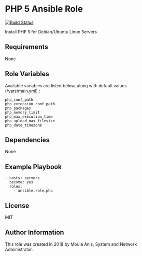# PHP 5 Ansible Role
[![Build Status](https://travis-ci.org/anismoula/ansible.php.role.svg?branch=master)](https://travis-ci.org/anismoula/ansible.php.role)

Install PHP 5 for Debian/Ubuntu Linux Servers

## Requirements

None

## Role Variables

Available variables are listed below, along with default values (/vars/main.yml) :

    php_conf_path               
    php_extension_conf_path
    php_packages  
    php_memory_limit            
    php_max_execution_time
    php_upload_max_filesize
    php_date_timezone

## Dependencies

None

## Example Playbook

    - hosts: servers
      become: yes
      roles:
        - ansible.role.php

## License

MIT

## Author Information

This role was created in 2018 by Moula Anis, System and Network Administrator.

